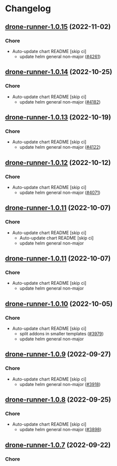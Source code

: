 # Changelog



## [drone-runner-1.0.15](https://github.com/truecharts/charts/compare/drone-runner-1.0.14...drone-runner-1.0.15) (2022-11-02)

### Chore

- Auto-update chart README [skip ci]
  - update helm general non-major ([#4261](https://github.com/truecharts/charts/issues/4261))




## [drone-runner-1.0.14](https://github.com/truecharts/charts/compare/drone-runner-1.0.13...drone-runner-1.0.14) (2022-10-25)

### Chore

- Auto-update chart README [skip ci]
  - update helm general non-major ([#4182](https://github.com/truecharts/charts/issues/4182))




## [drone-runner-1.0.13](https://github.com/truecharts/charts/compare/drone-runner-1.0.12...drone-runner-1.0.13) (2022-10-19)

### Chore

- Auto-update chart README [skip ci]
  - update helm general non-major ([#4122](https://github.com/truecharts/charts/issues/4122))




## [drone-runner-1.0.12](https://github.com/truecharts/charts/compare/drone-runner-1.0.11...drone-runner-1.0.12) (2022-10-12)

### Chore

- Auto-update chart README [skip ci]
  - update helm general non-major ([#4071](https://github.com/truecharts/charts/issues/4071))




## [drone-runner-1.0.11](https://github.com/truecharts/charts/compare/drone-runner-1.0.10...drone-runner-1.0.11) (2022-10-07)

### Chore

- Auto-update chart README [skip ci]
  - Auto-update chart README [skip ci]
  - update helm general non-major




## [drone-runner-1.0.11](https://github.com/truecharts/charts/compare/drone-runner-1.0.10...drone-runner-1.0.11) (2022-10-07)

### Chore

- Auto-update chart README [skip ci]
  - update helm general non-major




## [drone-runner-1.0.10](https://github.com/truecharts/charts/compare/drone-runner-1.0.9...drone-runner-1.0.10) (2022-10-05)

### Chore

- Auto-update chart README [skip ci]
  - split addons in smaller templates ([#3979](https://github.com/truecharts/charts/issues/3979))
  - update helm general non-major




## [drone-runner-1.0.9](https://github.com/truecharts/charts/compare/drone-runner-1.0.8...drone-runner-1.0.9) (2022-09-27)

### Chore

- Auto-update chart README [skip ci]
  - update helm general non-major ([#3918](https://github.com/truecharts/charts/issues/3918))




## [drone-runner-1.0.8](https://github.com/truecharts/charts/compare/drone-runner-1.0.7...drone-runner-1.0.8) (2022-09-25)

### Chore

- Auto-update chart README [skip ci]
  - update helm general non-major ([#3898](https://github.com/truecharts/charts/issues/3898))




## [drone-runner-1.0.7](https://github.com/truecharts/charts/compare/drone-runner-1.0.6...drone-runner-1.0.7) (2022-09-22)

### Chore
